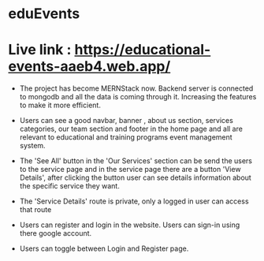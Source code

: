 # eduEvents


# Live link : https://educational-events-aaeb4.web.app/

- The project has become MERNStack now. Backend server is connected to mongodb and all the data is coming through it. Increasing the features to make it more efficient. 

- Users can see a good navbar, banner , about us section, services categories, our team section and footer in the home page and all are relevant to educational and training programs event management system.

- The 'See All' button in the 'Our Services' section can be send the users to the service page and in the service page there are a button 'View Details', after clicking the button user can see details information about the specific service they want.

- The 'Service Details' route is private, only a logged in user can access that route

- Users can register and login in the website. Users can sign-in using there google account.

- Users can toggle between Login and Register page.

